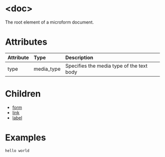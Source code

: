 # &lt;doc&gt;

The root element of a microform document.

# Attributes

| Attribute        | Type           | Description  |
| :--------------- |:---------------| :------------|
| type | media_type | Specifies the media type of the text body |

# Children

  * [form](form.html)
  * [link](link.html)
  * [label](label.html)

# Examples

```xml
hello world
```
